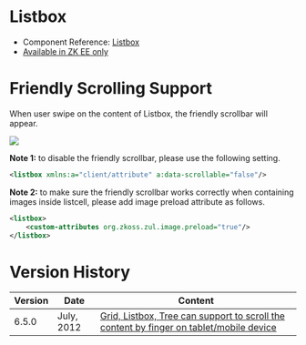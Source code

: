 

# Listbox

- Component Reference:
  [Listbox](ZK_Component_Reference/Data/Listbox)
- [Available in ZK EE only](http://www.zkoss.org/product/edition.dsp)

# Friendly Scrolling Support

When user swipe on the content of Listbox, the friendly scrollbar will
appear.

![](images/Listbox_Tablet_Example.png)

**Note 1:** to disable the friendly scrollbar, please use the following
setting.

``` xml
<listbox xmlns:a="client/attribute" a:data-scrollable="false"/>
```

**Note 2:** to make sure the friendly scrollbar works correctly when
containing images inside listcell, please add image preload attribute as
follows.

``` xml
<listbox>
    <custom-attributes org.zkoss.zul.image.preload="true"/>
</listbox>
```

# Version History

| Version | Date       | Content                                                                                                                            |
|---------|------------|------------------------------------------------------------------------------------------------------------------------------------|
| 6.5.0   | July, 2012 | [Grid, Listbox, Tree can support to scroll the content by finger on tablet/mobile device](http://tracker.zkoss.org/browse/ZK-1239) |


